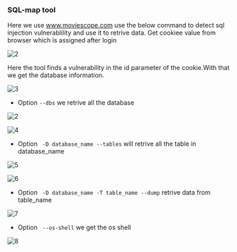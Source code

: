 ### SQL-map tool
Here we use www.moviescope.com use the below command to detect sql injection vulnerablility and use it to retrive data.
Get cookiee value from browser which is assigned after login

![2](https://github.com/Kr1shna02/hack-flow/assets/117007783/e32db93b-66c6-42a7-9548-7562f51b5d3e)

Here the tool finds a vulnerability in the id parameter of the cookie.With that we get the database information.

![3](https://github.com/Kr1shna02/hack-flow/assets/117007783/08595f80-3c7e-4ca2-8cbc-c718678ca741)

+ Option ```--dbs``` we retrive all the database

![2](https://github.com/Kr1shna02/hack-flow/assets/117007783/f1900342-e3b1-4607-bd6a-b06f1ff7149f)

![4](https://github.com/Kr1shna02/hack-flow/assets/117007783/678b1186-3d8c-426c-814c-1085ae9a4a2b)
+ Option ``` -D database_name --tables``` will retrive all the table in database_name

![5](https://github.com/Kr1shna02/hack-flow/assets/117007783/908ba8dc-a50e-4120-a187-fd3a4b3a0bc6)

![6](https://github.com/Kr1shna02/hack-flow/assets/117007783/fe6af44f-8c83-45a5-836e-fb57aad717e0)

+ Option ``` -D database_name -T table_name --dump``` retrive data from table_name

![7](https://github.com/Kr1shna02/hack-flow/assets/117007783/fbf0cac0-2fa0-42e8-aa19-4aae2b7adcc0)

+ Option ``` --os-shell``` we get the os shell

![8](https://github.com/Kr1shna02/hack-flow/assets/117007783/15b3a911-c649-47d0-bae0-02866421fa65)
